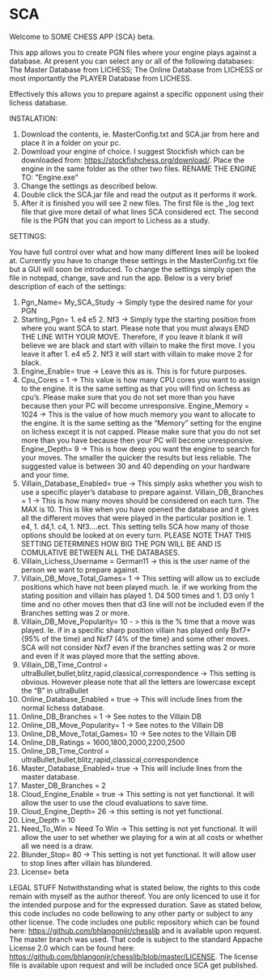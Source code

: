 # SCA
Welcome to SOME CHESS APP {SCA} beta.

This app allows you to create PGN files where your engine plays against a database. At present you can select any or all of the following databases: The Master Database from LICHESS; The Online Database from LICHESS or most importantly the PLAYER Database from LICHESS. 

Effectively this allows you to prepare against a specific opponent using their lichess database.

INSTALATION: 
1)	Download the contents, ie. MasterConfig.txt and SCA.jar from here and place it in a folder on your pc.
2)	Download your engine of choice. I suggest Stockfish which can be downloaded from: https://stockfishchess.org/download/. Place the engine in the same folder as the other two files. RENAME THE ENGINE TO: "Engine.exe"
3)	Change the settings as described below.
4)	Double click the SCA.jar file and read the output as it performs it work.
5)	After it is finished you will see 2 new files. The first file is the _log text file that give more detail of what lines SCA considered ect. The second file is the PGN that you can import to Lichess as a study.

SETTINGS:


You have full control over what and how many different lines will be looked at. Currently you have to change these settings in the MasterConfig.txt file but a GUI will soon be introduced. 
To change the settings simply open the file in notepad, change, save and run the app. Below is a very brief description of each of the settings:
1) Pgn_Name= My_SCA_Study -> Simply type the desired name for your PGN 
2) Starting_Pgn= 1. e4 e5 2. Nf3 -> Simply type the starting position from where you want SCA to start. Please note that you must always END THE LINE WITH YOUR MOVE. Therefore, if you leave it blank it will believe we are black and start with villain to make the first move. I you leave it after 1. e4 e5 2. Nf3 it will start with villain to make move 2 for black. 
3) Engine_Enable= true -> Leave this as is. This is for future purposes.
4) Cpu_Cores = 1 -> This value is how many CPU cores you want to assign to the engine. It is the same setting as that you will find on lichess as cpu’s. Please make sure that you do not set more than you have because then your PC will become unresponsive. 
Engine_Memory = 1024 -> This is the value of how much memory you want to allocate to the engine. It is the same setting as the “Memory” setting for the engine on lichess except it is not capped. Please make sure that you do not set more than you have because then your PC will become unresponsive.
Engine_Depth= 9 -> This is how deep you want the engine to search for your moves. The smaller the quicker the results but less reliable. The suggested value is between 30 and 40 depending on your hardware and your time. 
5)  Villain_Database_Enabled= true -> This simply asks whether you wish to use a specific player’s database to prepare against.
Villain_DB_Branches = 1 -> This is how many moves should be considered on each turn. The MAX is 10. This is like when you have opened the database and it gives all the different moves that were played in the particular position ie. 1. e4, 1. d4,1. c4, 1. Nf3….ect. This setting tells SCA how many of those options should be looked at on every turn. PLEASE NOTE THAT THIS SETTING DETERMINES HOW BIG THE PGN WILL BE AND IS COMULATIVE BETWEEN ALL THE DATABASES.
6)  Villain_Lichess_Username = German11 -> this is the user name of the person we want to prepare against.
7)  Villain_DB_Move_Total_Games= 1 ->  This setting will allow us to exclude positions which have not been played much. Ie. if we working from the stating position and villain has played 1. D4 500 times and 1. D3 only 1 time and no other moves then that d3 line will not be included even if the Branches setting was 2 or more.
8)  Villain_DB_Move_Popularity= 10 - > this is the % time that a move was played. Ie. if in a specific sharp position villain has played only Bxf7+ {95% of the time) and Nxf7 (4% of the time} and some other moves. SCA will not consider Nxf7 even if the branches setting was 2 or more and even if it was played more that the setting above.
9)  Villain_DB_Time_Control = ultraBullet,bullet,blitz,rapid,classical,correspondence -> This setting is obvious. However please note that all the letters are lowercase except the “B” in ultraBullet
10)  Online_Database_Enabled = true -> This will include lines from the normal lichess database.
11)  Online_DB_Branches = 1 -> See notes to the Villain DB 
12)  Online_DB_Move_Popularity= 1 -> See notes to the Villain DB 
13)  Online_DB_Move_Total_Games= 10 -> See notes to the Villain DB 
14)  Online_DB_Ratings = 1600,1800,2000,2200,2500
15)  Online_DB_Time_Control = ultraBullet,bullet,blitz,rapid,classical,correspondence
16)  Master_Database_Enabled= true -> This will include lines from the master database.
17)  Master_DB_Branches = 2
18)  Cloud_Engine_Enable = true -> This setting is not yet functional. It will allow the user to use the cloud evaluations to save time. 
19)  Cloud_Engine_Depth= 26 -> this setting is not yet functional.
20)  Line_Depth = 10
21)  Need_To_Win = Need To Win -> This setting is not yet functional. It will allow the user to set whether we playing for a win at all costs or whether all we need is a draw. 
22)  Blunder_Stop= 80 -> This setting is not yet functional. It will allow user to stop lines after villain has blundered.
23)  License= beta


LEGAL STUFF
Notwithstanding what is stated below, the rights to this code remain with myself as the author thereof. You are only licenced to use it for the intended purpose and for the expressed duration.
Save as stated below, this code includes no code bellowing to any other party or subject to any other license.
The code includes one public repository which can be found here: https://github.com/bhlangonijr/chesslib and is available upon request. The master branch was used. That code is subject to the standard Appache License 2.0 which can be found here: https://github.com/bhlangonijr/chesslib/blob/master/LICENSE. The license file is available upon request and will be included once SCA get published.
 

